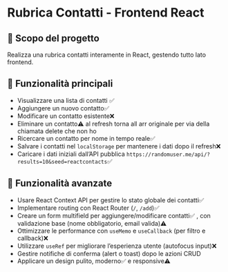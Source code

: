# Rubrica Contatti - Frontend React

## 🎯 Scopo del progetto

Realizza una rubrica contatti interamente in React, gestendo tutto lato frontend.

## 🚀 Funzionalità principali

- Visualizzare una lista di contatti ✅
- Aggiungere un nuovo contatto✅
- Modificare un contatto esistente❌
- Eliminare un contatto⚠️ al refresh torna all arr originale per via della chiamata delete che non ho
- Ricercare un contatto per nome in tempo reale✅
- Salvare i contatti nel `localStorage` per mantenere i dati dopo il refresh❌
- Caricare i dati iniziali dall’API pubblica `https://randomuser.me/api/?results=10&seed=reactcontacts`✅

## 🚀 Funzionalità avanzate

- Usare React Context API per gestire lo stato globale dei contatti✅
- Implementare routing con React Router (`/`, `/add`)✅
- Creare un form multifield per aggiungere/modificare contatti✅ , con validazione base (nome obbligatorio, email valida)⚠️
- Ottimizzare le performance con `useMemo` e `useCallback` (per filtro e callback)❌
- Utilizzare `useRef` per migliorare l’esperienza utente (autofocus input)❌
- Gestire notifiche di conferma (alert o toast) dopo le azioni CRUD
- Applicare un design pulito, moderno✅ e responsive⚠️
